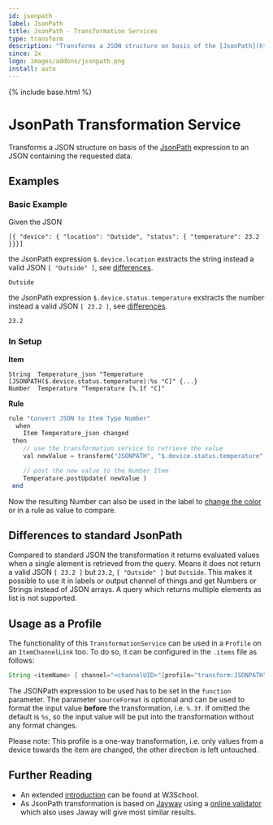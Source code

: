 ```yaml
---
id: jsonpath
label: JsonPath
title: JsonPath - Transformation Services
type: transform
description: "Transforms a JSON structure on basis of the [JsonPath](https://github.com/jayway/JsonPath#jayway-jsonpath) expression to an JSON containing the requested data."
since: 2x
logo: images/addons/jsonpath.png
install: auto
---
```


<!-- Attention authors: Do not edit directly. Please add your changes to the appropriate source repository -->

{% include base.html %}

# JsonPath Transformation Service

Transforms a JSON structure on basis of the [JsonPath](https://github.com/jayway/JsonPath#jayway-jsonpath) expression to an JSON containing the requested data.

## Examples

### Basic Example

Given the JSON

```
[{ "device": { "location": "Outside", "status": { "temperature": 23.2 }}}]
```

the JsonPath expression `$.device.location` exstracts the string instead a valid JSON `[ "Outside" ]`, see [differences](#differences-to-standard-jsonpath).

```
Outside
```

the JsonPath expression `$.device.status.temperature` exstracts the number instead a valid JSON `[ 23.2 ]`, see [differences](#differences-to-standard-jsonpath).

```
23.2
```

### In Setup

**Item**

```csv
String  Temperature_json "Temperature [JSONPATH($.device.status.temperature):%s °C]" {...}
Number  Temperature "Temperature [%.1f °C]"
```

**Rule**

```php
rule "Convert JSON to Item Type Number"
  when
    Item Temperature_json changed
 then
    // use the transformation service to retrieve the value
    val newValue = transform("JSONPATH", "$.device.status.temperature", Temperature_json.state.toString)

    // post the new value to the Number Item
    Temperature.postUpdate( newValue )
 end
```

Now the resulting Number can also be used in the label to [change the color](https://docs.openhab.org/configuration/sitemaps.html#label-and-value-colors) or in a rule as value to compare.

## Differences to standard JsonPath

Compared to standard JSON the transformation it returns evaluated values when a single alement is retrieved from the query.
Means it does not return a valid JSON `[ 23.2 ]` but `23.2`, `[ "Outside" ]` but `Outside`.
This makes it possible to use it in labels or output channel of things and get Numbers or Strings instead of JSON arrays.
A query which returns multiple elements as list is not supported.

## Usage as a Profile

The functionality of this `TransformationService` can be used in a `Profile` on an `ItemChannelLink` too.
To do so, it can be configured in the `.items` file as follows:

```java
String <itemName> { channel="<channelUID>"[profile="transform:JSONPATH", function="<jsonPath>", sourceFormat="<valueFormat>"]}
```

The JSONPath expression to be used has to be set in the `function` parameter.
The parameter `sourceFormat` is optional and can be used to format the input value **before** the transformation, i.e. `%.3f`.
If omitted the default is `%s`, so the input value will be put into the transformation without any format changes.

Please note: This profile is a one-way transformation, i.e. only values from a device towards the item are changed, the other direction is left untouched.

## Further Reading

* An extended [introduction](https://www.w3schools.com/js/js_json_intro.asp) can be found at W3School.
* As JsonPath transformation is based on [Jayway](https://github.com/json-path/JsonPath) using a [online validator](https://jsonpath.herokuapp.com/) which also uses Jaway will give most similar results. 
